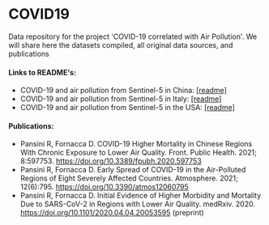 # COVID19
Data repository for the project 'COVID-19 correlated with Air Pollution'.
We will share here the datasets compiled, all  original data sources, and publications

#### Links to README's: 
- COVID-19 and air pollution from Sentinel-5 in China: [[readme]](China/README_China.md)
- COVID-19 and air pollution from Sentinel-5 in Italy: [[readme]](Italy/README_Italy.md)
- COVID-19 and air pollution from Sentinel-5 in the USA: [[readme]](USA/README_USA.md)

#### Publications:
- Pansini R, Fornacca D. COVID-19 Higher Mortality in Chinese Regions With Chronic Exposure to Lower Air Quality. Front. Public Health. 2021; 8:597753. https://doi.org/10.3389/fpubh.2020.597753
- Pansini R, Fornacca D. Early Spread of COVID-19 in the Air-Polluted Regions of Eight Severely Affected Countries. Atmosphere. 2021; 12(6):795. https://doi.org/10.3390/atmos12060795
- Pansini R, Fornacca D. Initial Evidence of Higher Morbidity and Mortality Due to SARS-CoV-2 in Regions with Lower Air Quality. medRxiv. 2020. https://doi.org/10.1101/2020.04.04.20053595 (preprint)

